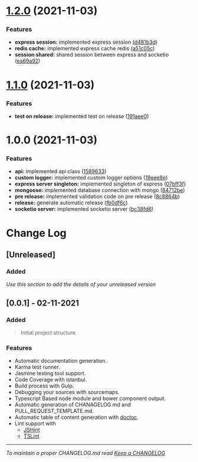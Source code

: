 # [1.2.0](https://github.com/developerplace/nodejs-realtime-rest-api/compare/v1.1.0...v1.2.0) (2021-11-03)


### Features

* **express session:** implemented express session ([d481b3d](https://github.com/developerplace/nodejs-realtime-rest-api/commit/d481b3dd9f431ead61a03163b4c95a35b372626a))
* **redis cache:** implemented express cache redis ([a51c05c](https://github.com/developerplace/nodejs-realtime-rest-api/commit/a51c05c366982af3e155ad6990341a075d7ca4db))
* **session shared:** shared session between express and socketio ([ea69a92](https://github.com/developerplace/nodejs-realtime-rest-api/commit/ea69a92914e12fc994d327b199e8349fd66137c0))

# [1.1.0](https://github.com/developerplace/nodejs-realtime-rest-api/compare/v1.0.0...v1.1.0) (2021-11-03)

### Features

- **test on release:** implemented test on release ([191aee0](https://github.com/developerplace/nodejs-realtime-rest-api/commit/191aee08c709c2bacae896c222fbbf02b19fb5f4))

# 1.0.0 (2021-11-03)

### Features

- **api:** implemented api class ([1589633](https://github.com/developerplace/nodejs-realtime-rest-api/commit/1589633c89260ab51b4b00eab7f1e33a81e517ce))
- **custom logger:** implemented custom logger options ([19eee8e](https://github.com/developerplace/nodejs-realtime-rest-api/commit/19eee8eb2599d49c40bf38bf1a3976285a1e7ae1))
- **express server singleton:** implemented singleton of express ([07bff3f](https://github.com/developerplace/nodejs-realtime-rest-api/commit/07bff3f90d063a1d30130fcc899e43c41021756a))
- **mongoose:** implemented database connection with mongo ([84712be](https://github.com/developerplace/nodejs-realtime-rest-api/commit/84712be365850b6e1ae2096fc8eccbaeea537d54))
- **pre release:** implemented validation code on pre release ([8c8864b](https://github.com/developerplace/nodejs-realtime-rest-api/commit/8c8864b912a97a3fcb0757a0f7d669d594155649))
- **release:** generate automatic release ([fb0df6c](https://github.com/developerplace/nodejs-realtime-rest-api/commit/fb0df6c7f316c30bc080b1f32ee76c2492d44c10))
- **socketio server:** implemented socketio server ([bc38fd6](https://github.com/developerplace/nodejs-realtime-rest-api/commit/bc38fd6f78b63b4ed5549c9b1199d790a7dbba44))

# Change Log

## [Unreleased]

### Added

_Use this section to add the details of your unreleased version_

## [0.0.1] - 02-11-2021

### Added

> Initial project structure.

### Features

- Automatic documentation generation.
- Karma test runner.
- Jasmine
  testing tool support.
- Code Coverage with istanbul.
- Build process with Gulp.
- Debugging your sources with sourcemaps.
- Typescript Based node module and bower component output.
- Automatic generation of CHANAGELOG.md and PULL_REQUEST_TEMPLATE.md.
- Automatic table of content generation with [doctoc](https://github.com/thlorenz/doctoc).
- Lint support with
  - [JSHint](http://jshint.com/)
  - [TSLint](https://www.npmjs.com/package/tslint)

---

_To maintain a proper CHANGELOG.md read [Keep a CHANGELOG](http://keepachangelog.com/)_
